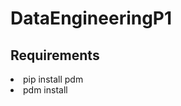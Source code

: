 <div>
    <h1>DataEngineeringP1</h1>
</div>
<div>
    <h2>Requirements</h2>
    <lu>
        <li>pip install pdm</li>
        <li>pdm install</li>
    </lu>
</div>